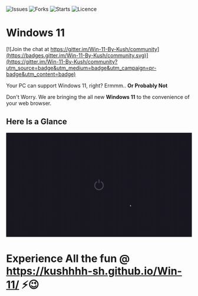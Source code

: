  ![Issues](https://img.shields.io/github/issues/Kushhhh-sh/Win-11) ![Forks](https://img.shields.io/github/forks/Kushhhh-sh/Win-11) ![Starts](https://img.shields.io/github/stars/Kushhhh-sh/Win-11) ![Licence](https://img.shields.io/github/license/Kushhhh-sh/Win-11)



# Windows 11 

[![Join the chat at https://gitter.im/Win-11-By-Kush/community](https://badges.gitter.im/Win-11-By-Kush/community.svg)](https://gitter.im/Win-11-By-Kush/community?utm_source=badge&utm_medium=badge&utm_campaign=pr-badge&utm_content=badge)

Your PC can support Windows 11, right? Ermmm.. **Or Probably Not**

Don't Worry. We are bringing the all new **Windows 11** to the convenience of your web browser.

<h2>Here Is a Glance</h2>

<img src="README Assets/Win-11-Start Page.gif">


# Experience All the fun @<br> https://kushhhh-sh.github.io/Win-11/ ⚡😉


<!-- ![Loading](https://user-images.githubusercontent.com/83411262/125159383-b0a5d700-e194-11eb-942a-d305a6586026.gif) -->
